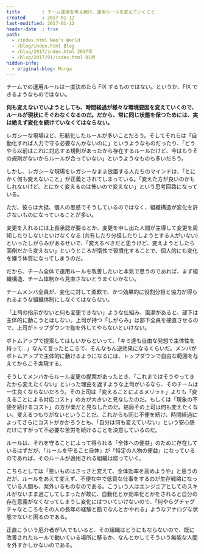 ```yaml
---
title        : チーム運用を考え続け、運用ルールを変えていくこと
created      : 2017-01-12
last-modified: 2017-01-12
header-date  : true
path:
  - /index.html Neo's World
  - /blog/index.html Blog
  - /blog/2017/index.html 2017年
  - /blog/2017/01/index.html 01月
hidden-info:
  - original-blog: Murga
---
```


チームでの運用ルールは一度決めたら FIX するものではない。というか、FIX できるようなものではない。

__何も変えないでいようとしても、時間経過が様々な環境要因を変えていくので、ルールが現状にそぐわなくなるのだ。だから、常に同じ状態を保つためには、実は絶えず変化を続けていなくてはならない。__

レガシーな現場ほど、形骸化したルールが多いことだろう。そしてそれらは「自動化すれば人力で守る必要なんかないのに」というようなものだったり、「どうやら以前はこれに対応する規則があったから存在するルールだけど、今はもうその規則がないからルールが合っていない」というようなものも多いだろう。

しかし、レガシーな現場をレガシーなまま放置する人たちのマインドは、「とにかく何も変えないこと」が正義とされてしまっている。「変えた方が良いのかもしれないけど、とにかく変えるのは怖いので変えない」という思考回路になっている。

ただ、彼らは大抵、個人の思惑でそうしているのではなく、組織構造が変化を許さないものになっていることが多い。

変更を入れるには上長承認が要るとか、変更を申し出た人間が主導して変更を周知したりしないといけなくなる (共有したり分担したりしようとする人がいない) といったしがらみがあるせいで、「変えるべきだと思うけど、変えようとしたら面倒だから変えない」というところが惰性で習慣化することで、個人的にも変化を嫌う体質になってしまうのだ。

だから、チーム全体で運用ルールを改善したいと本気で思うのであれば、まず組織構造、チーム体制から見直さないとうまくいかない。

チームメンバ全員が、変化に対して柔軟で、かつ効果的に役割分担と協力が得られるような組織体制にしなくてはならない。

「上司の指示がないと何も変更できない」ような仕組み、風潮があると、部下は主体的に動こうとはしない。上司が持つ「しがらみ」は部下全員を硬直させるので、上司がトップダウンで枷を外してやらないといけない。

ボトムアップで提案してほしいからといって、「キミ達も自由な発想で主体性を持って…」なんて言ったところで、そんなもん逆効果になるくらいだ。メンバがボトムアップで主体的に動けるようになるには、トップダウンで自由な範囲を与えてからこそ実現する。

そうしてメンバからルール変更の提案があったとき、「これまではそうやってきたから変えたくない」といった理由を返すような上司がいるなら、そのチームは一生良くならないだろう。その上司は「変えることによるメリット」よりも「変えることによる対応コスト」の方が大きいと見なしたのだ。もしくは「現象の不便を続けるコスト」の方が楽だと見なしたのだ。結局その上司は何も変えたくない、変えるつもりがないということだ。これからも同じ不便を続け、時間経過によってさらにコストがかかろうとも、「自分は何も変えていない」という安心感だけにすがって不必要な苦労を続けることを決意しているのだ。

ルールは、それを守ることによって得られる「全体への便益」のために存在しているはずだが、「ルールを守ること自体」が「特定の人物の便益」になっているのであれば、そのルールが適用される組織は腐っていく。

こちらとしては「悪いものはさっさと変えて、全体効率を高めようや」と思うのだが、ルールをあえて変えず、不便な中で低質な仕事をするのが生存戦略になっている人間も、案外いるものなのである。こういう人はエンジニアとしてのスキルがないまま過ごしてしまったが故に、自動化とか効率化とかをされると自分の存在意義がなくなってしまうし変化にはついていけないので、「何やらグチャグチャなところをその人の長年の経験と勘でなんとかやれる」ようなアナログな状態でないと困るのである。

正直こういう厄介者が1人でもいると、その組織はどうにもならないので、既に改善されたルールで動いている場所に移るか、なんとかしてそういう無能な人間を外すかしかないのである。
